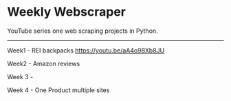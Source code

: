 # Weekly Webscraper

YouTube series one web scraping projects in Python.

---------------------------------------------------

Week1 - REI backpacks https://youtu.be/aA4o98Xb8JU

Week2 - Amazon reviews

Week 3 -

Week 4 - One Product multiple sites
